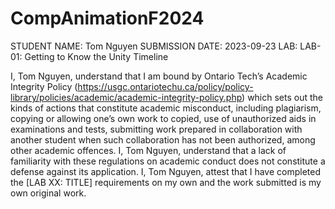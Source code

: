 # CompAnimationF2024
 
STUDENT NAME: Tom Nguyen
SUBMISSION DATE: 2023-09-23
LAB: LAB-01: Getting to Know the Unity Timeline

I, Tom Nguyen, understand that I am bound by Ontario Tech’s Academic Integrity Policy (https://usgc.ontariotechu.ca/policy/policy-library/policies/academic/academic-integrity-policy.php) which sets out the kinds of actions that constitute academic misconduct, including plagiarism, copying or allowing one’s own work to copied, use of unauthorized aids in examinations and tests, submitting work prepared in collaboration with another student when such collaboration has not been authorized, among other academic offences.
I, Tom Nguyen, understand that a lack of familiarity with these regulations on academic conduct does not constitute a defense against its application.
I, Tom Nguyen, attest that I have completed the [LAB XX: TITLE] requirements on my own and the work submitted is my own original work.